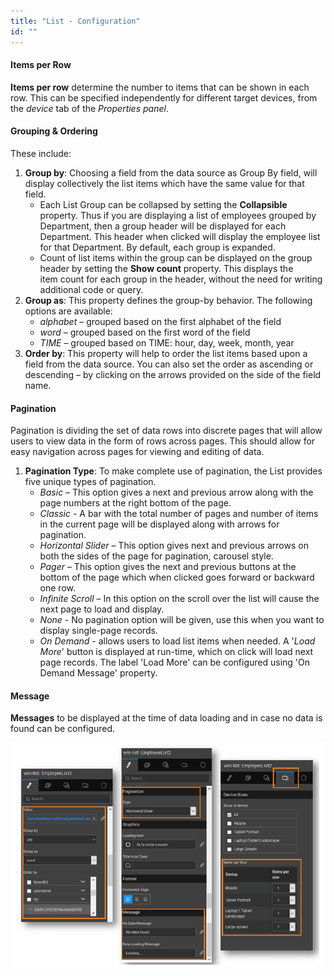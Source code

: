 ```yaml
---
title: "List - Configuration"
id: ""
---
```


#### Items per Row

**Items per row** determine the number to items that can be shown in each row. This can be specified independently for different target devices, from the _device_ tab of the _Properties panel_.

#### Grouping & Ordering

These include:

1. **Group by**: Choosing a field from the data source as Group By field, will display collectively the list items which have the same value for that field.
    - Each List Group can be collapsed by setting the **Collapsible** property. Thus if you are displaying a list of employees grouped by Department, then a group header will be displayed for each Department. This header when clicked will display the employee list for that Department. By default, each group is expanded.
    - Count of list items within the group can be displayed on the group header by setting the **Show count** property. This displays the item count for each group in the header, without the need for writing additional code or query.
2. **Group as**: This property defines the group-by behavior. The following options are available:
    - _alphabet_ – grouped based on the first alphabet of the field
    - _word_ – grouped based on the first word of the field
    - _TIME_ – grouped based on TIME: hour, day, week, month, year
3. **Order by**: This property will help to order the list items based upon a field from the data source. You can also set the order as ascending or descending – by clicking on the arrows provided on the side of the field name.

#### Pagination

Pagination is dividing the set of data rows into discrete pages that will allow users to view data in the form of rows across pages. This should allow for easy navigation across pages for viewing and editing of data.

1. **Pagination Type**: To make complete use of pagination, the List provides five unique types of pagination.
    - _Basic_ – This option gives a next and previous arrow along with the page numbers at the right bottom of the page.
    - _Classic_ - A bar with the total number of pages and number of items in the current page will be displayed along with arrows for pagination.
    - _Horizontal Slider_ – This option gives next and previous arrows on both the sides of the page for pagination, carousel style.
    - _Pager_ – This option gives the next and previous buttons at the bottom of the page which when clicked goes forward or backward one row.
    - _Infinite Scroll_ – In this option on the scroll over the list will cause the next page to load and display.
    - _None_ - No pagination option will be given, use this when you want to display single-page records.
    - _On Demand_ - allows users to load list items when needed. A '_Load More_' button is displayed at run-time, which on click will load next page records. The label 'Load More' can be configured using 'On Demand Message' property.

#### Message

**Messages** to be displayed at the time of data loading and in case no data is found can be configured.

[![](/learn/assets/cards_config-1.png)](/learn/assets/cards_config-1.png)

